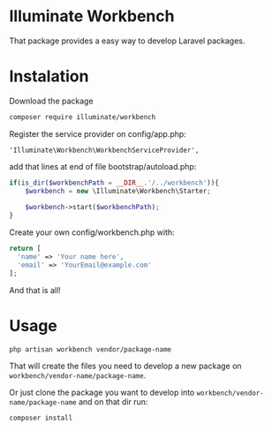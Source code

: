 # Illuminate Workbench

That package provides a easy way to develop Laravel packages.

# Instalation

Download the package

```bash
composer require illuminate/workbench
```

Register the service provider on config/app.php:

```
'Illuminate\Workbench\WorkbenchServiceProvider',
```

add that lines at end of file bootstrap/autoload.php:

```php
if(is_dir($workbenchPath = __DIR__.'/../workbench')){
    $workbench = new \Illuminate\Workbench\Starter;
    
    $workbench->start($workbenchPath);
}
```

Create your own config/workbench.php with:

```php
return [
  'name' => 'Your name here',
  'email' => 'YourEmail@example.com'
];
```

And that is all!

# Usage

```
php artisan workbench vendor/package-name
```

That will create the files you need to develop a new package on <code>workbench/vendor-name/package-name</code>.

Or just clone the package you want to develop into <code>workbench/vendor-name/package-name</code> and on that dir run:

```bash
composer install
```
